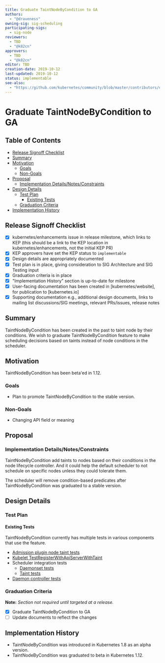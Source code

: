 ```yaml
---
title: Graduate TaintNodeByCondition to GA
authors:
  - "@draveness"
owning-sig: sig-scheduling
participating-sigs:
  - sig-node
reviewers:
  - TBD
  - "@k82cn"
approvers:
  - TBD
  - "@k82cn"
editor: TBD
creation-date: 2019-10-12
last-updated: 2019-10-12
status: implementable
see-also:
  - "https://github.com/kubernetes/community/blob/master/contributors/design-proposals/scheduling/taint-node-by-condition.md"
---
```


# Graduate TaintNodeByCondition to GA

## Table of Contents

<!-- toc -->
- [Release Signoff Checklist](#release-signoff-checklist)
- [Summary](#summary)
- [Motivation](#motivation)
  - [Goals](#goals)
  - [Non-Goals](#non-goals)
- [Proposal](#proposal)
  - [Implementation Details/Notes/Constraints](#implementation-detailsnotesconstraints)
- [Design Details](#design-details)
  - [Test Plan](#test-plan)
    - [Existing Tests](#existing-tests)
  - [Graduation Criteria](#graduation-criteria)
- [Implementation History](#implementation-history)
<!-- /toc -->

## Release Signoff Checklist

- [x] kubernetes/enhancements issue in release milestone, which links to KEP (this should be a link to the KEP location in kubernetes/enhancements, not the initial KEP PR)
- [x] KEP approvers have set the KEP status to `implementable`
- [x] Design details are appropriately documented
- [x] Test plan is in place, giving consideration to SIG Architecture and SIG Testing input
- [x] Graduation criteria is in place
- [x] "Implementation History" section is up-to-date for milestone
- [x] User-facing documentation has been created in [kubernetes/website], for publication to [kubernetes.io]
- [x] Supporting documentation e.g., additional design documents, links to mailing list discussions/SIG meetings, relevant PRs/issues, release notes

## Summary

TaintNodeByCondition has been created in the past to taint node by their conditions. We wish to graduate TaintNodeByCondition feature to make scheduling decisions based on taints instead of node conditions in the scheduler.

## Motivation

TaintNodeByCondition has been beta'ed in 1.12.

### Goals

+ Plan to promote TaintNodeByCondition to the stable version.

### Non-Goals

+ Changing API field or meaning

## Proposal

### Implementation Details/Notes/Constraints

TaintNodeByCondition add taints to nodes based on their conditions in the node lifecycle controller. And it could help the default scheduler to not schedule on specific nodes unless they could tolerate them.

The scheduler will remove condition-based predicates after TaintNodeByCondition was graduated to a stable version. 

## Design Details

### Test Plan

#### Existing Tests

TaintNodeByCondition currently has multiple tests in various components that use the feature.

+ [Admission plugin node taint tests](https://github.com/kubernetes/kubernetes/blob/cf9203501e80ecf4611e3e762a03f009d4aac6b2/plugin/pkg/admission/nodetaint/admission_test.go#L34-L121)
+ [Kubelet TestRegisterWithApiServerWithTaint](https://github.com/kubernetes/kubernetes/blob/cf9203501e80ecf4611e3e762a03f009d4aac6b2/pkg/kubelet/kubelet_node_status_test.go#L1959-L2005)
+ Scheduler integration tests
  + [Daemonset tests](https://github.com/kubernetes/kubernetes/blob/cf9203501e80ecf4611e3e762a03f009d4aac6b2/test/integration/daemonset/daemonset_test.go#L966)
  + [Taint tests](https://github.com/kubernetes/kubernetes/blob/cf9203501e80ecf4611e3e762a03f009d4aac6b2/test/integration/scheduler/taint_test.go#L69)
+ [Daemon controller tests](https://github.com/kubernetes/kubernetes/blob/cf9203501e80ecf4611e3e762a03f009d4aac6b2/pkg/controller/daemon/daemon_controller_test.go#L1782)

### Graduation Criteria

**Note:** *Section not required until targeted at a release.*

- [x] Graduate TaintNodeByCondition to GA
- [ ] Update documents to reflect the changes

## Implementation History

+ TaintNodeByCondition was introduced in Kubernetes 1.8 as an alpha version.
+ TaintNodeByCondition was graduated to beta in Kubernetes 1.12.

